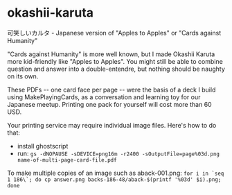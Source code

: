 # okashii-karuta
可笑しいカルタ - Japanese version of "Apples to Apples" or "Cards against Humanity"

"Cards against Humanity" is more well known, but I made Okashii Karuta more kid-friendly like "Apples to Apples". You might still be able to combine question and answer into a double-entendre, but nothing should be naughty on its own.

These PDFs -- one card face per page -- were the basis of a deck I build using MakePlayingCards, as a conversation and learning toy for our Japanese meetup. Printing one pack for yourself will cost more than 60 USD.

Your printing service may require individual image files. Here's how to do that:

* install ghostscript
* run: ``gs -dNOPAUSE -sDEVICE=png16m -r2400 -sOutputFile=page%03d.png name-of-multi-page-card-file.pdf``

To make multiple copies of an image such as aback-001.png: ``for i in `seq 1 186\`; do cp answer.png backs-186-48/aback-$(printf '%03d' $i).png; done``
